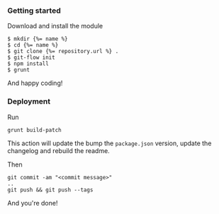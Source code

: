### Getting started

Download and install the module

    $ mkdir {%= name %}
    $ cd {%= name %}
    $ git clone {%= repository.url %} .
    $ git-flow init
    $ npm install
    $ grunt

And happy coding!

### Deployment

Run

    grunt build-patch

This action will update the bump the `package.json` version, update the changelog and rebuild the readme.

Then

    git commit -am "<commit message>"
    ..
    git push && git push --tags

And you're done!
